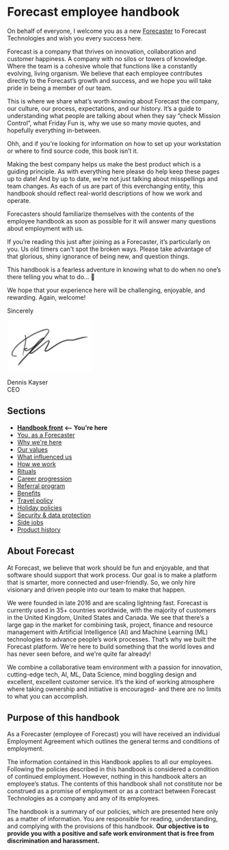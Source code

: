 # Forecast employee handbook

On behalf of everyone, I welcome you as a new [Forecaster](https://www.forecast.app/) to Forecast Technologies and wish you every success here.

Forecast is a company that thrives on innovation, collaboration and customer happiness. A company with no silos or towers of knowledge. Where the team is a cohesive whole that functions like a constantly evolving, living organism. We believe that each employee contributes directly to the Forecast’s growth and success, and we hope you will take pride in being a member of our team.

This is where we share what’s worth knowing about Forecast the company, our culture, our process, expectations, and our history. It’s a guide to understanding what people are talking about when they say “check Mission Control”, what Friday Fun is, why we use so many movie quotes, and hopefully everything in-between.

Ohh, and if you're looking for information on how to set up your workstation or where to find source code, this book isn’t it.

Making the best company helps us make the best product which is a guiding principle. As with everything here please do help keep these pages up to date! And by up to date, we're not just talking about misspellings and team changes. As each of us are part of this everchanging entity, this handbook should reflect real-world descriptions of how we work and operate.

Forecasters should familiarize themselves with the contents of the employee handbook as soon as possible for it will answer many questions about employment with us.

If you’re reading this just after joining as a Forecaster, it’s particularly on you. Us old timers can't spot the broken ways. Please take advantage of that glorious, shiny ignorance of being new, and question things. 

This handbook is a fearless adventure in knowing what to do when no one’s there telling you what to do... :princess:

We hope that your experience here will be challenging, enjoyable, and rewarding. Again, welcome!

Sincerely

<img src="/dennis-signature.png" width="200px">

Dennis Kayser <br />
CEO

## Sections
* **[Handbook front](README.md) <-- You're here**
* [You, as a Forecaster](you-as-a-forecaster.md)
* [Why we're here](why-we-are-here.md)
* [Our values](our-values.md)
* [What influenced us](what-influenced-us.md)
* [How we work](how-we-work.md)
* [Rituals](rituals.md)
* [Career progression](career-progression.md)
* [Referral program](referral-program.md)
* [Benefits](benefits.md)
* [Travel policy](travel-policy.md)
* [Holiday policies](holiday-policies.md)
* [Security & data protection](security-data-protection.md)
* [Side jobs](side-jobs.md)
* [Product history](product-history.md)

## About Forecast
At Forecast, we believe that work should be fun and enjoyable, and that software should support that work process. Our goal is to make a platform that is smarter, more connected and user-friendly. So, we only hire visionary and driven people into our team to make that happen.

We were founded in late 2016 and are scaling lightning fast. Forecast is currently used in 35+ countries worldwide, with the majority of customers in the United Kingdom, United States and Canada. We see that there’s a large gap in the market for combining task, project, finance and resource management with Artificial Intelligence (AI) and Machine Learning (ML) technologies to advance people’s work processes. That’s why we built the Forecast platform. We're here to build something that the world loves and has never seen before, and we're quite far already!

We combine a collaborative team environment with a passion for innovation, cutting-edge tech, AI, ML, Data Science, mind boggling design and excellent, excellent customer service. It’s the kind of working atmosphere where taking ownership and initiative is encouraged- and there are no limits to what you can accomplish.

## Purpose of this handbook
As a Forecaster (employee of Forecast) you will have received an individual Employment Agreement which outlines the general terms and conditions of employment.

The information contained in this Handbook applies to all our employees. Following the policies described in this handbook is considered a condition of continued employment. However, nothing in this handbook alters an employee’s status. The contents of this handbook shall not constitute nor be construed as a promise of employment or as a contract between Forecast Technologies as a company and any of its employees. 

The handbook is a summary of our policies, which are presented here only as a matter of information. You are responsible for reading, understanding, and complying with the provisions of this handbook. **Our objective is to provide you with a positive and safe work environment that is free from discrimination and harassment.**
